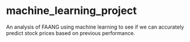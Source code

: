 # machine_learning_project
An analysis of FAANG using machine learning to see if we can accurately predict stock prices based on previous performance. 
